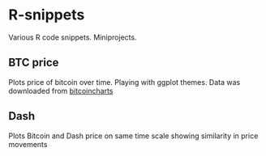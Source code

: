 # R-snippets

Various R code snippets. Miniprojects.

## BTC price

Plots price of bitcoin over time. Playing with ggplot themes. Data was downloaded
from [bitcoincharts](https://bitcoincharts.com/charts/bitstampUSD#igDailyztgSzm1g10zm2g25)

## Dash

Plots Bitcoin and Dash price on same time scale showing similarity in price movements
